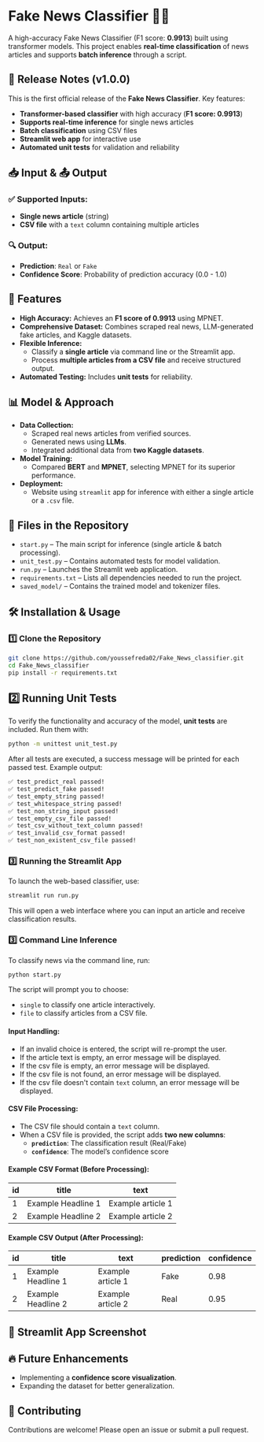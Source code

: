 # Fake News Classifier 📰🤖  

A high-accuracy Fake News Classifier (F1 score: **0.9913**) built using transformer models. This project enables **real-time classification** of news articles and supports **batch inference** through a script.
## 📌 Release Notes (v1.0.0)
This is the first official release of the **Fake News Classifier**. Key features:
- **Transformer-based classifier** with high accuracy (**F1 score: 0.9913**)
- **Supports real-time inference** for single news articles
- **Batch classification** using CSV files
- **Streamlit web app** for interactive use
- **Automated unit tests** for validation and reliability

## 📥 Input & 📤 Output
### ✅ Supported Inputs:
- **Single news article** (string)
- **CSV file** with a `text` column containing multiple articles

### 🔍 Output:
- **Prediction**: `Real` or `Fake`
- **Confidence Score**: Probability of prediction accuracy (0.0 - 1.0)

## 🚀 Features  
- **High Accuracy:** Achieves an **F1 score of 0.9913** using MPNET.  
- **Comprehensive Dataset:** Combines scraped real news, LLM-generated fake articles, and Kaggle datasets.  
- **Flexible Inference:**  
  - Classify a **single article** via command line or the Streamlit app.  
  - Process **multiple articles from a CSV file** and receive structured output.  
- **Automated Testing:** Includes **unit tests** for reliability.  

## 📊 Model & Approach  
- **Data Collection:**  
  - Scraped real news articles from verified sources.  
  - Generated news using **LLMs**.  
  - Integrated additional data from **two Kaggle datasets**.  
- **Model Training:**  
  - Compared **BERT** and **MPNET**, selecting MPNET for its superior performance.  
- **Deployment:**  
  - Website using `streamlit` app for inference with either a single article or a `.csv` file.  
## 📂 Files in the Repository

- `start.py` – The main script for inference (single article & batch processing).
- `unit_test.py` – Contains automated tests for model validation.
- `run.py` – Launches the Streamlit web application.
- `requirements.txt` – Lists all dependencies needed to run the project.
- `saved_model/` – Contains the trained model and tokenizer files.

## 🛠 Installation & Usage  

### 1️⃣ Clone the Repository  
```bash
git clone https://github.com/youssefreda02/Fake_News_classifier.git
cd Fake_News_classifier
pip install -r requirements.txt
```
## 2️⃣ Running Unit Tests  
To verify the functionality and accuracy of the model, **unit tests** are included. Run them with:  
```bash
python -m unittest unit_test.py
```
After all tests are executed, a success message will be printed for each passed test.
Example output:
```bash
✅ test_predict_real passed!
✅ test_predict_fake passed!
✅ test_empty_string passed!
✅ test_whitespace_string passed!
✅ test_non_string_input passed!
✅ test_empty_csv_file passed!
✅ test_csv_without_text_column passed!
✅ test_invalid_csv_format passed!
✅ test_non_existent_csv_file passed!
```

### 3️⃣ Running the Streamlit App  
To launch the web-based classifier, use:  
```bash
streamlit run run.py
```
This will open a web interface where you can input an article and receive classification results.  

### 3️⃣ Command Line Inference  
To classify news via the command line, run:  
```bash
python start.py
```
The script will prompt you to choose:
- `single` to classify one article interactively.
- `file` to classify articles from a CSV file.

#### Input Handling:
- If an invalid choice is entered, the script will re-prompt the user.
- If the article text is empty, an error message will be displayed.
- If the csv file is empty, an error message will be displayed.
- If the csv file is not found, an error message will be displayed.
- If the csv file doesn't contain `text` column, an error message will be displayed.

#### CSV File Processing:
- The CSV file should contain a `text` column.
- When a CSV file is provided, the script adds **two new columns**:
  - **`prediction`**: The classification result (Real/Fake)
  - **`confidence`**: The model’s confidence score

#### Example CSV Format (Before Processing):
| id | title               | text               |
|----|---------------------|--------------------|
| 1  | Example Headline 1 | Example article 1 |
| 2  | Example Headline 2 | Example article 2 |

#### Example CSV Output (After Processing):
| id | title               | text               | prediction | confidence |
|----|---------------------|--------------------|------------|------------|
| 1  | Example Headline 1 | Example article 1 | Fake       | 0.98       |
| 2  | Example Headline 2 | Example article 2 | Real       | 0.95       |

## 🎨 Streamlit App Screenshot

## 🔥 Future Enhancements  
- Implementing a **confidence score visualization**.
- Expanding the dataset for better generalization.

## 🤝 Contributing  
Contributions are welcome! Please open an issue or submit a pull request.

